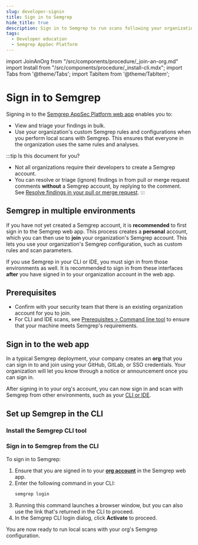 ```yaml
---
slug: developer-signin
title: Sign in to Semgrep
hide_title: true
description: Sign in to Semgrep to run scans following your organization's Semgrep deployment.
tags:
  - Developer education
  - Semgrep AppSec Platform
---
```


import JoinAnOrg from "/src/components/procedure/_join-an-org.md"
import Install from "/src/components/procedure/_install-cli.mdx";
import Tabs from '@theme/Tabs';
import TabItem from '@theme/TabItem';

# Sign in to Semgrep

Signing in to the [<i class="fas fa-external-link fa-xs"></i> Semgrep AppSec Platform web app](https://semgrep.dev/login) enables you to:

- View and triage your findings in bulk.
- Use your organization's custom Semgrep rules and configurations when you perform local scans with Semgrep. This ensures that everyone in the organization uses the same rules and analyses.

:::tip Is this document for you?
- Not all organizations require their developers to create a Semgrep account.
- You can resolve or triage (ignore) findings in from pull or merge request comments **without** a Semgrep account, by replying to the comment. See [Resolve findings in your pull or merge request](/for-developers/resolve-findings-through-comments).
:::

## Semgrep in multiple environments

If you have not yet created a Semgrep account, it is **recommended** to first sign in to the Semgrep web app. This process creates a **personal** account, which you can then use to **join** your organization's Semgrep account. This lets you use your organization's Semgrep configuration, such as custom rules and scan parameters.

If you use Semgrep in your CLI or IDE, you must sign in from those environments as well. It is recommended to sign in from these interfaces **after** you have signed in to your organization account in the web app.

## Prerequisites

- Confirm with your security team that there is an existing organization account for you to join.
- For CLI and IDE scans, see [Prerequisites > Command line tool](/prerequisites#semgrep-command-line-tool) to ensure that your machine meets Semgrep's requirements.

## Sign in to the web app

In a typical Semgrep deployment, your company creates an **org** that you can sign in to and join using your GitHub, GitLab, or SSO credentials. Your organization will let you know through a notice or announcement once you can sign in.

 <JoinAnOrg />

After signing in to your org's account, you can now sign in and scan with Semgrep from other environments, such as your [CLI or IDE](/for-developers/local-scans).

## Set up Semgrep in the CLI

### Install the Semgrep CLI tool

<Install />

### Sign in to Semgrep from the CLI

To sign in to Semgrep:

1. Ensure that you are signed in to your **[org account](#sign-in-to-the-web-app)** in the Semgrep web app.
1. Enter the following command in your CLI:
    ```bash
    semgrep login
    ``` 
1. Running this command launches a browser window, but you can also use the link that's returned in the CLI to proceed.
1. In the Semgrep CLI login dialog, click **Activate** to proceed.

You are now ready to run local scans with your org's Semgrep configuration.

